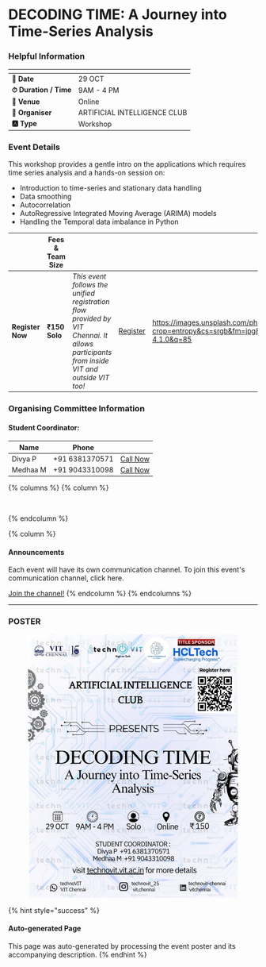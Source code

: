 # DECODING TIME: A Journey into Time-Series Analysis

### Helpful Information

<table data-view="cards"><thead><tr><th></th><th></th></tr></thead><tbody><tr><td><strong>📅 Date</strong></td><td>29 OCT</td></tr><tr><td><strong>⏱ Duration / Time</strong></td><td>9AM - 4 PM</td></tr><tr><td><strong>📍 Venue</strong></td><td>Online</td></tr><tr><td><strong>👤 Organiser</strong></td><td>ARTIFICIAL INTELLIGENCE CLUB</td></tr><tr><td><strong>🅰️ Type</strong></td><td>Workshop</td></tr></tbody></table>

### Event Details

This workshop provides a gentle intro on the applications which requires time series analysis and a hands-on session on:

* Introduction to time-series and stationary data handling
* Data smoothing
* Autocorrelation
* AutoRegressive Integrated Moving Average (ARIMA) models
* Handling the Temporal data imbalance in Python

<table data-card-size="large" data-view="cards" data-full-width="false"><thead><tr><th></th><th>Fees &#x26; Team Size</th><th></th><th></th><th data-hidden data-card-cover data-type="image">Cover image</th></tr></thead><tbody><tr><td><h4>Register Now</h4></td><td><strong>₹150</strong><br><strong>Solo</strong></td><td><em>This event follows the unified registration flow provided by VIT Chennai. It allows participants from inside VIT and outside VIT too!</em></td><td><a href="https://chennaievents.vit.ac.in/technovit/" class="button primary" data-icon="rocket-launch">Register</a></td><td><a href="https://images.unsplash.com/photo-1607000975574-0b425df6975a?crop=entropy&#x26;cs=srgb&#x26;fm=jpg&#x26;ixid=M3wxOTcwMjR8MHwxfHNlYXJjaHwxfHxnbyUyMGZvciUyMGl0fGVufDB8fHx8MTc2MTMwMTA2N3ww&#x26;ixlib=rb-4.1.0&#x26;q=85">https://images.unsplash.com/photo-1607000975574-0b425df6975a?crop=entropy&#x26;cs=srgb&#x26;fm=jpg&#x26;ixid=M3wxOTcwMjR8MHwxfHNlYXJjaHwxfHxnbyUyMGZvciUyMGl0fGVufDB8fHx8MTc2MTMwMTA2N3ww&#x26;ixlib=rb-4.1.0&#x26;q=85</a></td></tr></tbody></table>

### Organising Committee Information

#### Student Coordinator:

<table data-card-size="large" data-view="cards"><thead><tr><th>Name</th><th>Phone</th><th></th></tr></thead><tbody><tr><td>Divya P</td><td>+91 6381370571</td><td><a href="tel:+916381370571" class="button secondary">Call Now</a></td></tr><tr><td>Medhaa M</td><td>+91 9043310098</td><td><a href="tel:+919043310098" class="button secondary">Call Now</a></td></tr></tbody></table>

{% columns %}
{% column %}
<figure><img src="https://images.unsplash.com/photo-1650897877751-4446f52a0cb3?crop=entropy&#x26;cs=srgb&#x26;fm=jpg&#x26;ixid=M3wxOTcwMjR8MHwxfHNlYXJjaHw2fHxhbm5vdW5jZW1lbnR8ZW58MHx8fHwxNzYxMjQ2MzUxfDA&#x26;ixlib=rb-4.1.0&#x26;q=85" alt=""><figcaption></figcaption></figure>
{% endcolumn %}

{% column %}
#### Announcements

Each event will have its own communication channel. To join this event's communication channel, click here.

<a href="https://chennaievents.vit.ac.in/technovit/" class="button primary" data-icon="bullhorn">Join the channel!</a>
{% endcolumn %}
{% endcolumns %}

***

### POSTER

<figure><img src="../../.gitbook/assets/image (1) (1).png" alt=""><figcaption></figcaption></figure>

{% hint style="success" %}
#### Auto-generated Page

This page was auto-generated by processing the event poster and its accompanying description.
{% endhint %}
